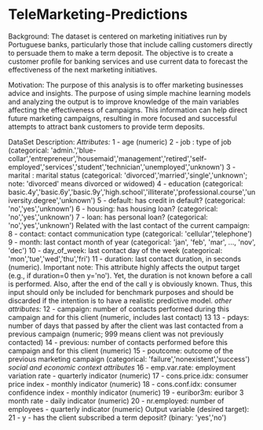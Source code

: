 # TeleMarketing-Predictions

Background: The dataset is centered on marketing initiatives run by Portuguese banks, particularly those that include calling customers directly to persuade them to make a term deposit. The objective is to create a customer profile for banking services and use current data to forecast the effectiveness of the next marketing initiatives.

Motivation: The purpose of this analysis is to offer marketing businesses advice and insights. The purpose of using simple machine learning models and analyzing the output is to improve knowledge of the main variables affecting the effectiveness of campaigns. This information can help direct future marketing campaigns, resulting in more focused and successful attempts to attract bank customers to provide term deposits.


DataSet Description:
_Attributes:_
1	- age (numeric)
2 - job : type of job (categorical: 'admin.','blue-collar','entrepreneur','housemaid','management','retired','self-employed','services','student','technician','unemployed','unknown')
3 - marital : marital status (categorical: 'divorced','married','single','unknown'; note: 'divorced' means divorced or widowed)
4 - education (categorical: basic.4y','basic.6y','basic.9y','high.school','illiterate','professional.course','university.degree','unknown')
5 - default: has credit in default? (categorical: 'no','yes','unknown')
6 - housing: has housing loan? (categorical: 'no','yes','unknown')
7 - loan: has personal loan? (categorical: 'no','yes','unknown')
Related with the last contact of the current campaign:
8	- contact: contact communication type (categorical: 'cellular','telephone')
9 - month: last contact month of year (categorical: 'jan', 'feb', 'mar', ..., 'nov', 'dec')
10 - day_of_week: last contact day of the week (categorical: 'mon','tue','wed','thu','fri')
11 - duration: last contact duration, in seconds (numeric). Important note:  This attribute highly affects the output target (e.g., if duration=0 then y='no'). Yet, the duration is not known before a call is performed. Also, after the end of the call y is obviously known. Thus, this input should only be included for benchmark purposes and should be discarded if the intention is to have a realistic predictive model.
_other attributes:_
12	- campaign: number of contacts performed during this campaign and for this client (numeric, includes last contact)
13	13 - pdays: number of days that passed by after the client was last contacted from a previous campaign (numeric; 999 means client was not previously contacted)
14 - previous: number of contacts performed before this campaign and for this client (numeric)
15 - poutcome: outcome of the previous marketing campaign (categorical: 'failure','nonexistent','success')
_social and economic context attributes_
16	- emp.var.rate: employment variation rate - quarterly indicator (numeric)
17 - cons.price.idx: consumer price index - monthly indicator (numeric)
18 - cons.conf.idx: consumer confidence index - monthly indicator (numeric)
19 - euribor3m: euribor 3 month rate - daily indicator (numeric)
20 - nr.employed: number of employees - quarterly indicator (numeric)
Output variable (desired target):
21	- y - has the client subscribed a term deposit? (binary: 'yes','no')

